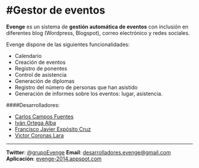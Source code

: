 #Gestor de eventos
=================

**Evenge** es un sistema de **gestión automática de eventos** con inclusión en diferentes blog (Wordpress, Blogspot), correo electrónico y redes sociales.  
   
Evenge dispone de las siguientes funcionalidades:  
* Calendario
* Creación de eventos 
* Registro de ponentes
* Control de asistencia 
* Generación de diplomas
* Registro del número de personas que han asistido 
* Generación de informes sobre los eventos: lugar, asistencia.

####Desarrolladores:

* [Carlos Campos Fuentes](http://github.com/ccamposfuentes)
* [Iván Ortega Alba](http://github.com/ivanortegaalba)
* [Francisco Javier Expósito Cruz](http://github.com/franexposito)
* [Victor Coronas Lara](http://github.com/VictorCoronas)

-------------------------
**Twitter**: [@grupoEvenge](https://twitter.com/grupoEvenge)
**Email**: desarrolladores.evenge@gmail.com
**Aplicación**: [evenge-2014.appspot.com](evenge-2014.appspot.com)
